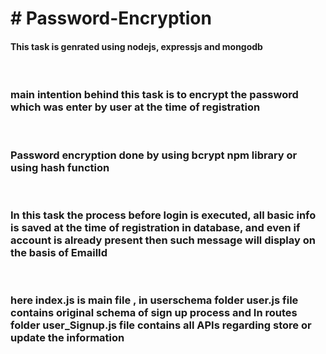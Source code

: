 <h1># Password-Encryption</h1>

<h4> This task is genrated using nodejs, expressjs and mongodb</h4></br>
      <h3>main intention behind this task is to encrypt the password which was enter by user at the time of registration</h3></br>
      <h3>Password encryption done by using bcrypt npm library or using hash function</h3></br>
     <h3>In this task the process before login is executed, all basic info is saved at the time of registration in database, and even if account is already present then such message will display on the basis of EmailId </h3></br>
      <h3> here index.js is main file , in userschema folder user.js file contains original schema of sign up process and In routes folder user_Signup.js file contains all APIs regarding store or update the information</h3>
     
     
